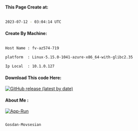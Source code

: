 
   
#### This Page Create at:

```bash

2023-07-12 - 03:04:14 UTC

```

#### Create By Machine:

```bash

Host Name : fv-az574-719

platform  : Linux-5.15.0-1041-azure-x86_64-with-glibc2.35

Ip Local  : 10.1.0.127

```
#### Download This code Here:

[![GitHub release (latest by date)](https://img.shields.io/github/v/release/Gosdan-Movsesian/Gosdan?style=for-the-badge&label=Download)](https://github.com/Gosdan-Movsesian/Gosdan/releases) 

</p> 

#### About Me :

[![App-Run](https://github.com/Gosdan-Movsesian/Gosdan/actions/workflows/App-Run.yml/badge.svg)](https://github.com/Gosdan-Movsesian/Gosdan/actions/workflows/App-Run.yml)

```bash

Gosdan-Movsesian

```

